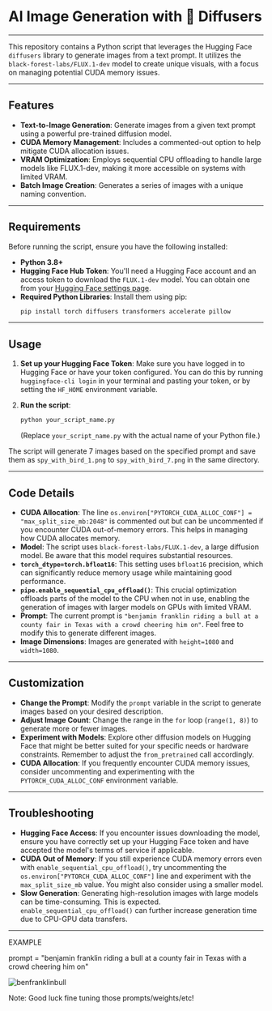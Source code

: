 # AI Image Generation with 🤗 Diffusers

---

This repository contains a Python script that leverages the Hugging Face `diffusers` library to generate images from a text prompt. It utilizes the `black-forest-labs/FLUX.1-dev` model to create unique visuals, with a focus on managing potential CUDA memory issues.

---
## Features

* **Text-to-Image Generation**: Generate images from a given text prompt using a powerful pre-trained diffusion model.
* **CUDA Memory Management**: Includes a commented-out option to help mitigate CUDA allocation issues.
* **VRAM Optimization**: Employs sequential CPU offloading to handle large models like FLUX.1-dev, making it more accessible on systems with limited VRAM.
* **Batch Image Creation**: Generates a series of images with a unique naming convention.

---
## Requirements

Before running the script, ensure you have the following installed:

* **Python 3.8+**
* **Hugging Face Hub Token**: You'll need a Hugging Face account and an access token to download the `FLUX.1-dev` model. You can obtain one from your [Hugging Face settings page](https://huggingface.co/settings/tokens).
* **Required Python Libraries**: Install them using pip:
    ```bash
    pip install torch diffusers transformers accelerate pillow
    ```

---
## Usage

1.  **Set up your Hugging Face Token**:
    Make sure you have logged in to Hugging Face or have your token configured. You can do this by running `huggingface-cli login` in your terminal and pasting your token, or by setting the `HF_HOME` environment variable.

2.  **Run the script**:
    ```bash
    python your_script_name.py
    ```
    (Replace `your_script_name.py` with the actual name of your Python file.)

The script will generate 7 images based on the specified prompt and save them as `spy_with_bird_1.png` to `spy_with_bird_7.png` in the same directory.

---
## Code Details

* **CUDA Allocation**: The line `os.environ["PYTORCH_CUDA_ALLOC_CONF"] = "max_split_size_mb:2048"` is commented out but can be uncommented if you encounter CUDA out-of-memory errors. This helps in managing how CUDA allocates memory.
* **Model**: The script uses `black-forest-labs/FLUX.1-dev`, a large diffusion model. Be aware that this model requires substantial resources.
* **`torch_dtype=torch.bfloat16`**: This setting uses `bfloat16` precision, which can significantly reduce memory usage while maintaining good performance.
* **`pipe.enable_sequential_cpu_offload()`**: This crucial optimization offloads parts of the model to the CPU when not in use, enabling the generation of images with larger models on GPUs with limited VRAM.
* **Prompt**: The current prompt is `"benjamin franklin riding a bull at a county fair in Texas with a crowd cheering him on"`. Feel free to modify this to generate different images.
* **Image Dimensions**: Images are generated with `height=1080` and `width=1080`.

---
## Customization

* **Change the Prompt**: Modify the `prompt` variable in the script to generate images based on your desired description.
* **Adjust Image Count**: Change the range in the `for` loop (`range(1, 8)`) to generate more or fewer images.
* **Experiment with Models**: Explore other diffusion models on Hugging Face that might be better suited for your specific needs or hardware constraints. Remember to adjust the `from_pretrained` call accordingly.
* **CUDA Allocation**: If you frequently encounter CUDA memory issues, consider uncommenting and experimenting with the `PYTORCH_CUDA_ALLOC_CONF` environment variable.

---
## Troubleshooting

* **Hugging Face Access**: If you encounter issues downloading the model, ensure you have correctly set up your Hugging Face token and have accepted the model's terms of service if applicable.
* **CUDA Out of Memory**: If you still experience CUDA memory errors even with `enable_sequential_cpu_offload()`, try uncommenting the `os.environ["PYTORCH_CUDA_ALLOC_CONF"]` line and experiment with the `max_split_size_mb` value. You might also consider using a smaller model.
* **Slow Generation**: Generating high-resolution images with large models can be time-consuming. This is expected. `enable_sequential_cpu_offload()` can further increase generation time due to CPU-GPU data transfers.
---

EXAMPLE

prompt = "benjamin franklin riding a bull at a county fair in Texas with a crowd cheering him on"


![benfranklinbull](https://github.com/user-attachments/assets/acb11a82-95a6-4cbd-a09b-704f415a34f0)

Note: Good luck fine tuning those prompts/weights/etc!
